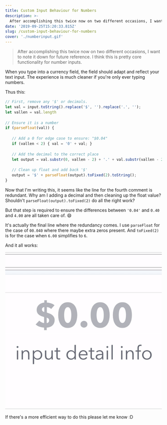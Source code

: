 ```yaml
---
title: Custom Input Behaviour for Numbers
description: >-
  After accomplishing this twice now on two different occasions, I want to note it down for future reference. I think this is pretty core functionality for number inputs.
date: '2019-09-25T15:20:33.815Z'
slug: /custom-input-behaviour-for-numbers
cover: './numberinput.gif'
---
```


> After accomplishing this twice now on two different occasions, I want to note it down for future reference. I think this is pretty core functionality for number inputs.



When you type into a currency field, the field should adapt and reflect your text input. The experience is much cleaner if you're only ever typing numbers. 

Thus this: 

```javascript
// First, remove any '$' or decimals.
let val = input.toString().replace('$', '').replace('.', '');
let vallen = val.length

// Ensure it is a number
if (parseFloat(val)) {
  
   // Add a 0 for edge case to ensure: "$0.04"
   if (vallen < 2) { val = '0' + val; }
  
   // Add the decimal to the correct place
   let output = val.substr(0, vallen - 2) + '.' + val.substr(vallen - 2, vallen);

   // Clean up float and add back '$'
   output = '$' + parseFloat(output).toFixed(2).toString();
}

```



Now that I'm writing this, it seems like the line for the fourth comment is redundant. Why am I adding a decimal and then cleaning up the float value? Shouldn't `parseFloat(output).toFixed(2)` do all the right work? 

But that step is required to ensure the differences between `'0.04'` and `0.40` and `4.00` are all taken care of. :smile: 

It's actually the final line where the redundancy comes. I use `parseFloat` for the case of `00.040` where there maybe extra zeros present. And  `toFixed(2)` is for the case when `6.00` simplifies to `6`. 

And it all works: 

![Number input gif showing how it works.](./numberinput.gif)


If there's a more efficient way to do this please let me know :D 

